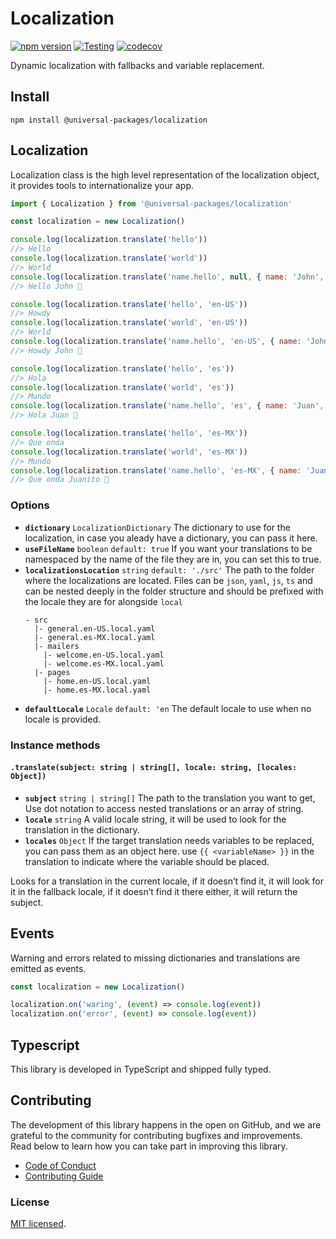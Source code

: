 # Localization

[![npm version](https://badge.fury.io/js/@universal-packages%2Flocalization.svg)](https://www.npmjs.com/package/@universal-packages/localization)
[![Testing](https://github.com/universal-packages/universal-localization/actions/workflows/testing.yml/badge.svg)](https://github.com/universal-packages/universal-localization/actions/workflows/testing.yml)
[![codecov](https://codecov.io/gh/universal-packages/universal-localization/branch/main/graph/badge.svg?token=CXPJSN8IGL)](https://codecov.io/gh/universal-packages/universal-localization)

Dynamic localization with fallbacks and variable replacement.

## Install

```shell
npm install @universal-packages/localization
```

## Localization

Localization class is the high level representation of the localization object, it provides tools to internationalize your app.

```js
import { Localization } from '@universal-packages/localization'

const localization = new Localization()

console.log(localization.translate('hello'))
//> Hello
console.log(localization.translate('world'))
//> World
console.log(localization.translate('name.hello', null, { name: 'John', emoji: '👋' }))
//> Hello John 👋

console.log(localization.translate('hello', 'en-US'))
//> Howdy
console.log(localization.translate('world', 'en-US'))
//> World
console.log(localization.translate('name.hello', 'en-US', { name: 'John', emoji: '👋' }))
//> Howdy John 👋

console.log(localization.translate('hello', 'es'))
//> Hola
console.log(localization.translate('world', 'es'))
//> Mundo
console.log(localization.translate('name.hello', 'es', { name: 'Juan', emoji: '👋' }))
//> Hola Juan 👋

console.log(localization.translate('hello', 'es-MX'))
//> Que onda
console.log(localization.translate('world', 'es-MX'))
//> Mundo
console.log(localization.translate('name.hello', 'es-MX', { name: 'Juanito', emoji: '👋' }))
//> Que onda Juanito 👋
```

### Options

- **`dictionary`** `LocalizationDictionary`
  The dictionary to use for the localization, in case you aleady have a dictionary, you can pass it here.
- **`useFileName`** `boolean` `default: true`
  If you want your translations to be namespaced by the name of the file they are in, you can set this to true.
- **`localizationsLocation`** `string` `default: './src'`
  The path to the folder where the localizations are located. Files can be `json`, `yaml`, `js`, `ts` and can be nested deeply in the folder structure and should be prefixed with the locale they are for alongside `local`
  ```
  - src
    |- general.en-US.local.yaml
    |- general.es-MX.local.yaml
    |- mailers
      |- welcome.en-US.local.yaml
      |- welcome.es-MX.local.yaml
    |- pages
      |- home.en-US.local.yaml
      |- home.es-MX.local.yaml
  ```
- **`defaultLocale`** `Locale` `default: 'en`
  The default locale to use when no locale is provided.

### Instance methods

#### **`.translate(subject: string | string[], locale: string, [locales: Object])`**

- **`subject`** `string | string[]`
  The path to the translation you want to get, Use dot notation to access nested translations or an array of string.
- **`locale`** `string`
  A valid locale string, it will be used to look for the translation in the dictionary.
- **`locales`** `Object`
  If the target translation needs variables to be replaced, you can pass them as an object here. use `{{ <variableName> }}` in the translation to indicate where the variable should be placed.

Looks for a translation in the current locale, if it doesn’t find it, it will look for it in the fallback locale, if it doesn’t find it there either, it will return the subject.

## Events

Warning and errors related to missing dictionaries and translations are emitted as events.

```js
const localization = new Localization()

localization.on('waring', (event) => console.log(event))
localization.on('error', (event) => console.log(event))
```

## Typescript

This library is developed in TypeScript and shipped fully typed.

## Contributing

The development of this library happens in the open on GitHub, and we are grateful to the community for contributing bugfixes and improvements. Read below to learn how you can take part in improving this library.

- [Code of Conduct](./CODE_OF_CONDUCT.md)
- [Contributing Guide](./CONTRIBUTING.md)

### License

[MIT licensed](./LICENSE).
